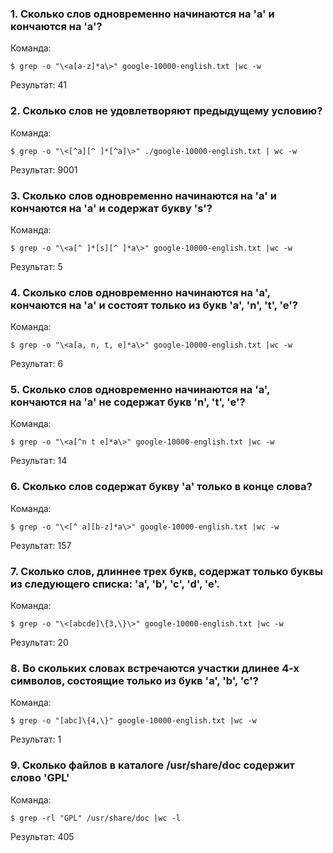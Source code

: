 ### 1. Сколько слов одновременно начинаются на 'a' и кончаются на 'a'?

Команда:

```
$ grep -o "\<a[a-z]*a\>" google-10000-english.txt |wc -w
```

Результат: 41

### 2. Сколько слов не удовлетворяют предыдущему условию?

Команда:

```
$ grep -o "\<[^a][^ ]*[^a]\>" ./google-10000-english.txt | wc -w

```

Результат: 9001

### 3. Сколько слов одновременно начинаются на 'a' и кончаются на 'a' и содержат букву 's'?

Команда:

```
$ grep -o "\<a[^ ]*[s][^ ]*a\>" google-10000-english.txt |wc -w

```

Результат: 5

### 4. Сколько слов одновременно начинаются на 'a', кончаются на 'a' и состоят только из букв 'a', 'n', 't', 'e'?

Команда:

```
$ grep -o "\<a[a, n, t, e]*a\>" google-10000-english.txt |wc -w

```

Результат: 6

### 5. Сколько слов одновременно начинаются на 'a', кончаются на 'a' не содержат букв 'n', 't', 'e'?

Команда:

```
$ grep -o "\<a[^n t e]*a\>" google-10000-english.txt |wc -w 

```

Результат: 14

### 6. Сколько слов содержат букву 'a' только в конце слова?

Команда:

```
$ grep -o "\<[^ a][b-z]*a\>" google-10000-english.txt |wc -w

```

Результат: 157

### 7. Сколько слов, длиннее трех букв, содержат только буквы из следующего списка: 'a', 'b', 'c', 'd', 'e'.

Команда:

```
$ grep -o "\<[abcde]\{3,\}\>" google-10000-english.txt |wc -w

```

Результат: 20

### 8. Во скольких словах встречаются участки длинее 4-х символов, состоящие только из букв 'a', 'b', 'c'?

Команда:

```
$ grep -o "[abc]\{4,\}" google-10000-english.txt |wc -w

```

Результат: 1

### 9. Сколько файлов в каталоге /usr/share/doc содержит слово 'GPL'

Команда:


```
$ grep -rl "GPL" /usr/share/doc |wc -l

```

Результат: 405

